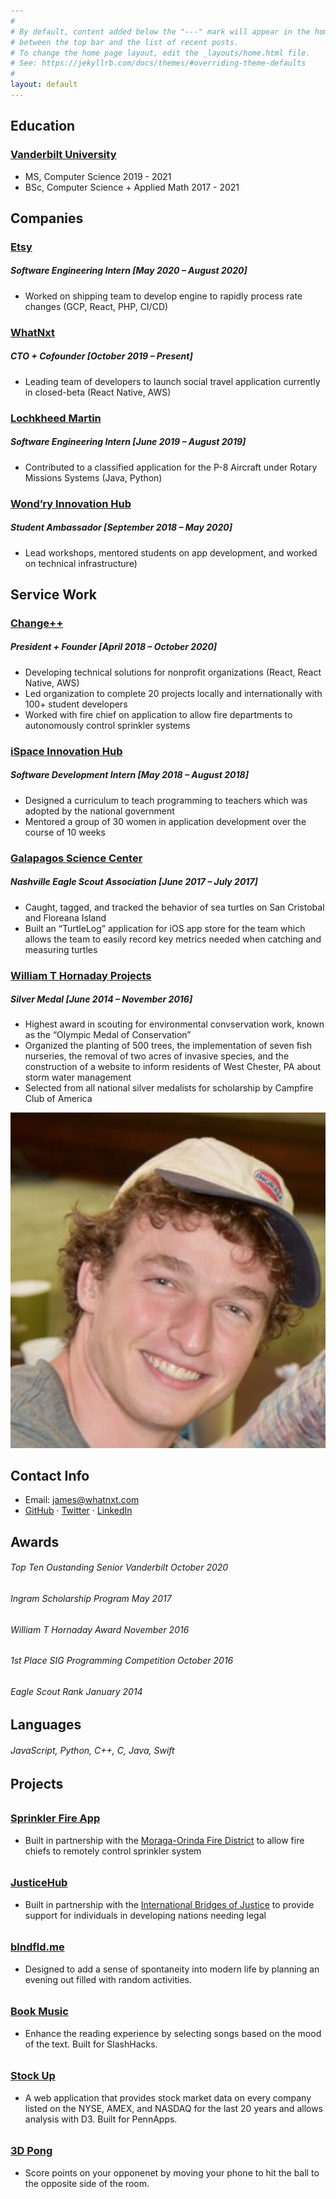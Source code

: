 ```yaml
---
#
# By default, content added below the "---" mark will appear in the home page
# between the top bar and the list of recent posts.
# To change the home page layout, edit the _layouts/home.html file.
# See: https://jekyllrb.com/docs/themes/#overriding-theme-defaults
#
layout: default
---
```


<div class="left">
  <h2>Education</h2>

  <h3>
    <a href="https://www.vanderbilt.edu/">Vanderbilt University</a>
  </h3>
  <ul>
    <li>MS, Computer Science <span>2019 - 2021</span></li>
    <li>BSc, Computer Science + Applied Math <span>2017 - 2021</span></li>

  </ul>

  <h2>Companies</h2>

  <h3>
    <a href="https://speakeasy.co">Etsy</a>
  </h3>
  <h5>Software Engineering Intern <span>[May 2020 – August 2020]</span></h5>
  <ul>
    <li>
    Worked on shipping team to develop engine to rapidly process rate changes (GCP, React, PHP, CI/CD)
    </li>
  </ul>

  <h3>
    <a href="https://whatnxt.com/">WhatNxt</a>
    <h5>CTO + Cofounder   <span>[October 2019 – Present]</span></h5>
  </h3>
  <ul>
    <li>
    Leading team of developers to launch social travel application currently in closed-beta (React Native, AWS)
    </li>
  </ul>

  <h3>
    <a href="https://www.lockheedmartin.com/en-us/index.html/">Lochkheed Martin</a>
    <h5>Software Engineering Intern <span>[June 2019 – August 2019]</span></h5>
  </h3>
  <ul>
    <li>Contributed to a classified application for the P-8 Aircraft under Rotary Missions Systems (Java, Python)</li>
  </ul>

  <h3>
    <a href="https://www.lockheedmartin.com/en-us/index.html/">Wond’ry Innovation Hub</a>
    <h5>Student Ambassador<span> [September 2018 – May 2020]</span></h5>
  </h3>
  <ul>
    <li>Lead workshops, mentored students on app development, and worked on technical infrastructure)</li>
  </ul>

  <h2>Service Work</h2>

  <h3>
    <a href="https://www.changeplusplus.org/">Change++</a>
    <h5>President + Founder<span> [April 2018 – October 2020]</span></h5>
  </h3>
  <ul>
    <li>Developing technical solutions for nonprofit organizations (React, React Native, AWS)</li>
    <li>Led organization to complete 20 projects locally and internationally with 100+ student developers </li>
    <li>Worked with fire chief on application to allow fire departments to autonomously control sprinkler systems</li>
  </ul>

  <h3>
    <a href="https://www.ispacegh.com/">iSpace Innovation Hub</a>
    <h5>Software Development Intern<span> [May 2018 – August 2018]</span></h5>
  </h3>
  <ul>
    <li>Designed a curriculum to teach programming to teachers which was adopted by the national government</li>
    <li>Mentored a group of 30 women in application development over the course of 10 weeks</li>
  </ul>

  <h3>
    <a href="https://www.google.com/search?q=galapagos+science+center&oq=galapagos+science+center&aqs=chrome..69i57j46i175i199j0i22i30l2.2272j0j7&sourceid=chrome&ie=UTF-8">Galapagos Science Center</a>
    <h5>Nashville Eagle Scout Association<span> [June 2017 – July 2017]</span></h5>
  </h3>
  <ul>
    <li>Caught, tagged, and tracked the behavior of sea turtles on San Cristobal and Floreana Island</li>
    <li>Built an “TurtleLog” application for iOS app store for the team which allows the team to easily record key metrics needed when catching and measuring turtles</li>
  </ul>

  <h3>
    <a href="https://www.dailylocal.com/news/national/area-eagle-scout-receives-award-for-conservation-projects/article_9ce132cc-2165-5a2c-8c36-35ac96a7311a.html">William T Hornaday Projects</a>
    <h5>Silver Medal<span> [June 2014 – November 2016]</span></h5>
  </h3>
  <ul>
    <li>Highest award in scouting for environmental convservation work, known as the “Olympic Medal of Conservation”</li>
    <li>Organized the planting of 500 trees, the implementation of seven fish nurseries, the removal of two acres of invasive species, and the construction of a website to inform residents of West Chester, PA about storm water management</li>
    <li>Selected from all national silver medalists for scholarship by Campfire Club of America</li>
  </ul>

</div>

<div class="middle"></div>

<div class="right">
  <img class="profile-pic" src="/assets/images/me.png"/>
  <h2>Contact Info</h2>
  <ul>
    <li>Email: <a href="mailto:james@whatnxt.com">james@whatnxt.com</a><br></li>
    <li><a href="https://github.com/jamzrob">GitHub</a> &middot; <a href="https://twitter.com/jamzrob">Twitter</a> &middot; <a href="https://www.linkedin.com/in/james-raubenheimer-83a96174/">LinkedIn</a></li>
  </ul>
  <h2>Awards</h2>
  <h6>
    Top Ten Oustanding Senior Vanderbilt
    <span>October 2020</span>
  </h6>
  <h6>
    Ingram Scholarship Program
    <span>May 2017</span>
  </h6>
  <h6>
    William T Hornaday Award
    <span>November 2016</span>
  </h6>
  <h6>
    1st Place SIG Programming Competition
    <span>October 2016</span>
  </h6>
  <h6>
    Eagle Scout Rank
    <span>January 2014</span>
  </h6>

  <h2>Languages</h2>
  <h6>
    JavaScript, Python, C++, C, Java, Swift
  </h6>

  <h2>Projects</h2>
  <h6>
    <h3>
      <a href="https://sprinklerfireapp.com/">Sprinkler Fire App</a>
    </h3>
    <ul>
      <li>
    Built in partnership with the <a href="https://www.mofd.org/">Moraga-Orinda Fire District</a> to allow fire chiefs to remotely control sprinkler system
      </li>
    </ul>
  </h6>
  <h6>
    <h3>
      <a href="https://github.com/changeplusplus/JusticeHub">JusticeHub</a>
    </h3>
    <ul>
      <li>
    Built in partnership with the <a href="https://www.ibj.org">International Bridges of Justice</a> to provide support for individuals in developing nations needing legal
      </li>
    </ul>
  </h6>
  <h6>
    <h3>
      <a href="https://github.com/jamzrob/Blndfld.me">blndfld.me</a>
    </h3>
    <ul>
      <li>
    Designed to add a sense of spontaneity into modern life by planning an evening out filled with random activities.
      </li>
    </ul>
  </h6>
  <h6>
    <h3>
      <a href="https://github.com/jamzrob/BookMusice">Book Music</a>
    </h3>
    <ul>
      <li>
      Enhance the reading experience by selecting songs based on the mood of the text. Built for SlashHacks.
      </li>
    </ul>
  </h6>
  <h6>
    <h3>
      <a href="https://github.com/jamzrob/Stock_Up">Stock Up</a>
    </h3>
    <ul>
      <li>
      A web application that provides stock market data on every company listed on the NYSE, AMEX, and NASDAQ for the last 20 years and allows analysis with D3. Built for PennApps.
      </li>
    </ul>
  </h6>
  <h6>
    <h3>
      <a href="https://github.com/jamzrob/3D_Pong">3D Pong</a>
    </h3>
    <ul>
      <li>
       Score points on your opponenet by moving your phone to hit the ball to the opposite side of the room.
      </li>
    </ul>
  </h6>
</div>
